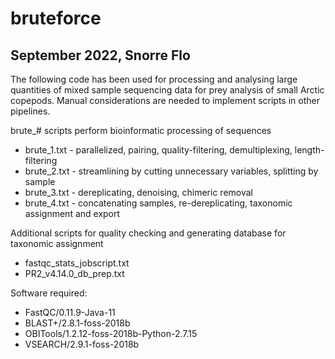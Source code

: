 # bruteforce
September 2022, Snorre Flo
---
The following code has been used for processing and analysing large quantities of mixed sample sequencing data for prey analysis of small Arctic copepods. Manual considerations are needed to implement scripts in other pipelines. 

brute_# scripts perform bioinformatic processing of sequences
* brute_1.txt - parallelized, pairing, quality-filtering, demultiplexing, length-filtering
* brute_2.txt - streamlining by cutting unnecessary variables, splitting by sample
* brute_3.txt - dereplicating, denoising, chimeric removal
* brute_4.txt - concatenating samples, re-dereplicating, taxonomic assignment and export

Additional scripts for quality checking and generating database for taxonomic assignment
* fastqc_stats_jobscript.txt
* PR2_v4.14.0_db_prep.txt

Software required:
* FastQC/0.11.9-Java-11
* BLAST+/2.8.1-foss-2018b
* OBITools/1.2.12-foss-2018b-Python-2.7.15
* VSEARCH/2.9.1-foss-2018b
